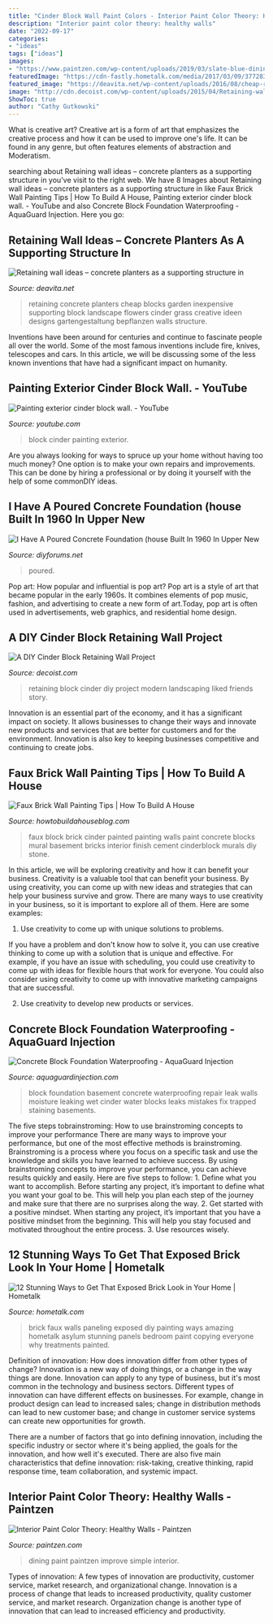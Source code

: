 ```yaml
---
title: "Cinder Block Wall Paint Colors - Interior Paint Color Theory: Healthy Walls"
description: "Interior paint color theory: healthy walls"
date: "2022-09-17"
categories:
- "ideas"
tags: ["ideas"]
images:
- "https://www.paintzen.com/wp-content/uploads/2019/03/slate-blue-dining-room-paintzen.jpg"
featuredImage: "https://cdn-fastly.hometalk.com/media/2017/03/09/3772832/s-12-stunning-ways-to-get-that-exposed-brick-look-in-your-home.jpg?size=1600x1000&amp;nocrop=1"
featured_image: "https://deavita.net/wp-content/uploads/2016/08/cheap-retaining-wall-ideas-cinder-block-retaining-wall-concrete-planters-flowers-ornamental-grass.jpg"
image: "http://cdn.decoist.com/wp-content/uploads/2015/04/Retaining-wall-project-with-modern-landscaping.jpg"
ShowToc: true
author: "Cathy Gutkowski"
---
```



What is creative art?
Creative art is a form of art that emphasizes the creative process and how it can be used to improve one's life. It can be found in any genre, but often features elements of abstraction and Moderatism.

	

		
searching about Retaining wall ideas – concrete planters as a supporting structure in you've visit to the right web. We have 8 Images about Retaining wall ideas – concrete planters as a supporting structure in like Faux Brick Wall Painting Tips | How To Build A House, Painting exterior cinder block wall. - YouTube and also Concrete Block Foundation Waterproofing - AquaGuard Injection. Here you go:
		
    
## Retaining Wall Ideas – Concrete Planters As A Supporting Structure In

<img loading=lazy src="https://deavita.net/wp-content/uploads/2016/08/cheap-retaining-wall-ideas-cinder-block-retaining-wall-concrete-planters-flowers-ornamental-grass.jpg" onerror="this.onerror=null;this.src='https://tse2.mm.bing.net/th?id=OIP.lI-R5juEIjt9D9fhscGWfwHaLH&amp;pid=15.1';" alt="Retaining wall ideas – concrete planters as a supporting structure in">

_Source: deavita.net_

>retaining concrete planters cheap blocks garden inexpensive supporting block landscape flowers cinder grass creative ideen designs gartengestaltung bepflanzen walls structure. 

	

Inventions have been around for centuries and continue to fascinate people all over the world. Some of the most famous inventions include fire, knives, telescopes and cars. In this article, we will be discussing some of the less known inventions that have had a significant impact on humanity.

    
## Painting Exterior Cinder Block Wall. - YouTube

<img loading=lazy src="https://i.ytimg.com/vi/er-NeMwSrW8/maxresdefault.jpg" onerror="this.onerror=null;this.src='https://tse3.mm.bing.net/th?id=OIP.jPVml0i-vIZnjdXQyFXEiQHaEK&amp;pid=15.1';" alt="Painting exterior cinder block wall. - YouTube">

_Source: youtube.com_

>block cinder painting exterior. 

	

Are you always looking for ways to spruce up your home without having too much money? One option is to make your own repairs and improvements. This can be done by hiring a professional or by doing it yourself with the help of some commonDIY ideas.

    
## I Have A Poured Concrete Foundation (house Built In 1960 In Upper New

<img loading=lazy src="https://decg5lu73tfmh.cloudfront.net/diyforums.net/images/fbfiles/images/sideview_v_1401702770.JPG" onerror="this.onerror=null;this.src='https://tse2.mm.bing.net/th?id=OIP.A_YTJaIoVGoYMJjy3C-tEAHaFj&amp;pid=15.1';" alt="I Have A Poured Concrete Foundation (house Built In 1960 In Upper New">

_Source: diyforums.net_

>poured. 

	

Pop art: How popular and influential is pop art?
Pop art is a style of art that became popular in the early 1960s. It combines elements of pop music, fashion, and advertising to create a new form of art.Today, pop art is often used in advertisements, web graphics, and residential home design.

    
## A DIY Cinder Block Retaining Wall Project

<img loading=lazy src="http://cdn.decoist.com/wp-content/uploads/2015/04/Retaining-wall-project-with-modern-landscaping.jpg" onerror="this.onerror=null;this.src='https://tse2.mm.bing.net/th?id=OIP.GmMCSAnFrH2XBcG9Ytg_7QHaE7&amp;pid=15.1';" alt="A DIY Cinder Block Retaining Wall Project">

_Source: decoist.com_

>retaining block cinder diy project modern landscaping liked friends story. 

	

Innovation is an essential part of the economy, and it has a significant impact on society. It allows businesses to change their ways and innovate new products and services that are better for customers and for the environment. Innovation is also key to keeping businesses competitive and continuing to create jobs.

    
## Faux Brick Wall Painting Tips | How To Build A House

<img loading=lazy src="https://www.howtobuildahouseblog.com/wp-content/uploads/2011/09/faux-brick-wall-mural.jpeg" onerror="this.onerror=null;this.src='https://tse3.mm.bing.net/th?id=OIP.PxB5KiHHS5TVywMjMx9a5gHaJ4&amp;pid=15.1';" alt="Faux Brick Wall Painting Tips | How To Build A House">

_Source: howtobuildahouseblog.com_

>faux block brick cinder painted painting walls paint concrete blocks mural basement bricks interior finish cement cinderblock murals diy stone. 

	

In this article, we will be exploring creativity and how it can benefit your business.
Creativity is a valuable tool that can benefit your business. By using creativity, you can come up with new ideas and strategies that can help your business survive and grow. There are many ways to use creativity in your business, so it is important to explore all of them. Here are some examples:
1. Use creativity to come up with unique solutions to problems.

If you have a problem and don't know how to solve it, you can use creative thinking to come up with a solution that is unique and effective. For example, if you have an issue with scheduling, you could use creativity to come up with ideas for flexible hours that work for everyone. You could also consider using creativity to come up with innovative marketing campaigns that are successful.

2. Use creativity to develop new products or services.

    
## Concrete Block Foundation Waterproofing - AquaGuard Injection

<img loading=lazy src="https://www.aquaguardinjection.com/wp-content/uploads/2018/09/wet-concrete-block-wall-300x225.jpg" onerror="this.onerror=null;this.src='https://tse1.mm.bing.net/th?id=OIP.RbTjwbp_eJ04ijF1zjBHPgAAAA&amp;pid=15.1';" alt="Concrete Block Foundation Waterproofing - AquaGuard Injection">

_Source: aquaguardinjection.com_

>block foundation basement concrete waterproofing repair leak walls moisture leaking wet cinder water blocks leaks mistakes fix trapped staining basements. 

	

The five steps tobrainstroming: How to use brainstroming concepts to improve your performance
There are many ways to improve your performance, but one of the most effective methods is brainstroming. Brainstroming is a process where you focus on a specific task and use the knowledge and skills you have learned to achieve success. By using brainstroming concepts to improve your performance, you can achieve results quickly and easily. Here are five steps to follow: 1. Define what you want to accomplish. Before starting any project, it’s important to define what you want your goal to be. This will help you plan each step of the journey and make sure that there are no surprises along the way. 2. Get started with a positive mindset. When starting any project, it’s important that you have a positive mindset from the beginning. This will help you stay focused and motivated throughout the entire process. 3. Use resources wisely.

    
## 12 Stunning Ways To Get That Exposed Brick Look In Your Home | Hometalk

<img loading=lazy src="https://cdn-fastly.hometalk.com/media/2017/03/09/3772832/s-12-stunning-ways-to-get-that-exposed-brick-look-in-your-home.jpg?size=1600x1000&amp;nocrop=1" onerror="this.onerror=null;this.src='https://tse2.mm.bing.net/th?id=OIP.2yF2PkTZTzY4ZBbp3R-zsAHaKw&amp;pid=15.1';" alt="12 Stunning Ways to Get That Exposed Brick Look in Your Home | Hometalk">

_Source: hometalk.com_

>brick faux walls paneling exposed diy painting ways amazing hometalk asylum stunning panels bedroom paint copying everyone why treatments painted. 

	

Definition of innovation: How does innovation differ from other types of change?
Innovation is a new way of doing things, or a change in the way things are done. Innovation can apply to any type of business, but it's most common in the technology and business sectors.
Different types of innovation can have different effects on businesses. For example, change in product design can lead to increased sales; change in distribution methods can lead to new customer base; and change in customer service systems can create new opportunities for growth.

There are a number of factors that go into defining innovation, including the specific industry or sector where it's being applied, the goals for the innovation, and how well it's executed. There are also five main characteristics that define innovation: risk-taking, creative thinking, rapid response time, team collaboration, and systemic impact.

    
## Interior Paint Color Theory: Healthy Walls - Paintzen

<img loading=lazy src="https://www.paintzen.com/wp-content/uploads/2019/03/slate-blue-dining-room-paintzen.jpg" onerror="this.onerror=null;this.src='https://tse1.mm.bing.net/th?id=OIP.5aXI-_Q9q6AnuJ0Iw0U7oQHaE8&amp;pid=15.1';" alt="Interior Paint Color Theory: Healthy Walls - Paintzen">

_Source: paintzen.com_

>dining paint paintzen improve simple interior. 

	

Types of innovation: A few types of innovation are productivity, customer service, market research, and organizational change.
Innovation is a process of change that leads to increased productivity, quality customer service, and market research. Organization change is another type of innovation that can lead to increased efficiency and productivity.


